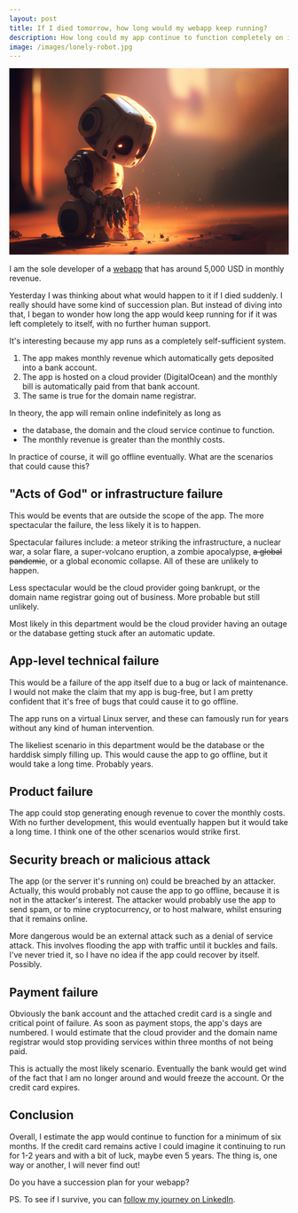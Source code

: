 ```yaml
---
layout: post
title: If I died tomorrow, how long would my webapp keep running?
description: How long could my app continue to function completely on its own?
image: /images/lonely-robot.jpg
---
```


![A lonely robot](/images/lonely-robot.jpg)

I am the sole developer of a [webapp](https://keepthescore.com) that has around 5,000 USD in monthly revenue.

Yesterday I was thinking about what would happen to it if I died suddenly. I really should have some kind of succession plan. 
But instead of diving into that, I began to wonder how long the app would keep running for if it was left completely to 
itself, with no further human support.

It's interesting because my app runs as a completely self-sufficient system. 

1. The app makes monthly revenue which automatically gets deposited into a bank account.
2. The app is hosted on a cloud provider (DigitalOcean) and the monthly bill is automatically paid from that bank account. 
3. The same is true for the domain name registrar.

In theory, the app will remain online indefinitely as long as 

- the database, the domain and the cloud service continue to function.
- The monthly revenue is greater than the monthly costs.

In practice of course, it will go offline eventually. What are the scenarios that could cause this?

## "Acts of God" or infrastructure failure
This would be events that are outside the scope of the app. The more spectacular the failure, the less likely it is to happen.

Spectacular failures include: a meteor striking the infrastructure, a nuclear war, a solar flare, a super-volcano eruption, a zombie apocalypse, ~~a global pandemic~~, or a global economic collapse. All of these are unlikely to happen.

Less spectacular would be the cloud provider going bankrupt, or the domain name registrar going out of business. More probable but still unlikely.

Most likely in this department would be the cloud provider having an outage or the database getting stuck after an automatic update.

## App-level technical failure
This would be a failure of the app itself due to a bug or lack of maintenance. I would not make the claim that my app is bug-free, but I am pretty confident that it's free of bugs that could cause it to go offline. 

The app runs on a virtual Linux server, and these can famously run for years without any kind of human intervention. 

The likeliest scenario in this department would be the database or the harddisk simply filling up. This would cause the app to go offline, but it would take a long time. Probably years.

## Product failure

The app could stop generating enough revenue to cover the monthly costs. With no further development, this would eventually happen but it would take a long time. I think one of the other scenarios would strike first.

## Security breach or malicious attack
The app (or the server it's running on) could be breached by an attacker. Actually, this would probably not cause the app to go offline, because it is not in the attacker's interest. The attacker would probably use the app to send spam, or to mine cryptocurrency, or to host malware, whilst ensuring that it remains online.

More dangerous would be an external attack such as a denial of service attack. This involves flooding the app with traffic until it buckles and fails. I've never tried it, so I have no idea if the app could recover by itself. Possibly.

## Payment failure
Obviously the bank account and the attached credit card is a single and critical point of failure. As soon as payment stops, the app's days are numbered. I would estimate that the cloud provider and the domain name registrar would stop providing services within three months of not being paid.

This is actually the most likely scenario. Eventually the bank would get wind of the fact that I am no longer around and would freeze the account. Or the credit card expires.

## Conclusion

Overall, I estimate the app would continue to function for a minimum of six months. If the credit card remains active I could imagine it continuing to run for 1-2 years and with a bit of luck, maybe even 5 years. The thing is, one way or another, I will never find out!

Do you have a succession plan for your webapp?

PS. To see if I survive, you can [follow my journey on LinkedIn](https://www.linkedin.com/in/casparwrede/).